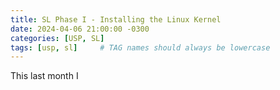 ```yaml
---
title: SL Phase I - Installing the Linux Kernel
date: 2024-04-06 21:00:00 -0300
categories: [USP, SL]
tags: [usp, sl]     # TAG names should always be lowercase
---
```


This last month I

